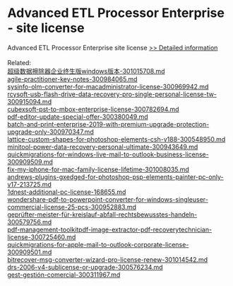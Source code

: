 # Advanced ETL Processor Enterprise - site license
Advanced ETL Processor Enterprise site license
[>> Detailed information](https://secure.shareit.com/shareit/product.html?productid=300294207&affiliateid=200057808)<br/><br/>Related:
<br />[超级数据擦除器企业终生版windows版本-301015708.md](https://github.com/downloadplanet/downloadplanet/blob/main/超级数据擦除器企业终生版windows版本-301015708.md)<br />[agile-practitioner-key-notes-300984065.md](https://github.com/downloadplanet/downloadplanet/blob/main/agile-practitioner-key-notes-300984065.md)<br />[sysinfo-olm-converter-for-macadministrator-license-300969942.md](https://github.com/downloadplanet/downloadplanet/blob/main/sysinfo-olm-converter-for-macadministrator-license-300969942.md)<br />[rcysoft-usb-flash-drive-data-recovery-pro-single-personal-license-tw-300915094.md](https://github.com/downloadplanet/downloadplanet/blob/main/rcysoft-usb-flash-drive-data-recovery-pro-single-personal-license-tw-300915094.md)<br />[cubexsoft-pst-to-mbox-enterprise-license-300782694.md](https://github.com/downloadplanet/downloadplanet/blob/main/cubexsoft-pst-to-mbox-enterprise-license-300782694.md)<br />[pdf-editor-update-special-offer-300380049.md](https://github.com/downloadplanet/downloadplanet/blob/main/pdf-editor-update-special-offer-300380049.md)<br />[batch-and-print-enterprise-2019-with-premium-upgrade-protection-upgrade-only-300970347.md](https://github.com/downloadplanet/downloadplanet/blob/main/batch-and-print-enterprise-2019-with-premium-upgrade-protection-upgrade-only-300970347.md)<br />[lattice-custom-shapes-for-photoshop-elements-csh-v188-300548950.md](https://github.com/downloadplanet/downloadplanet/blob/main/lattice-custom-shapes-for-photoshop-elements-csh-v188-300548950.md)<br />[minitool-power-data-recovery-personal-ultimate-300943649.md](https://github.com/downloadplanet/downloadplanet/blob/main/minitool-power-data-recovery-personal-ultimate-300943649.md)<br />[quickmigrations-for-windows-live-mail-to-outlook-business-license-300909509.md](https://github.com/downloadplanet/downloadplanet/blob/main/quickmigrations-for-windows-live-mail-to-outlook-business-license-300909509.md)<br />[fix-my-iphone-for-mac-family-license-lifetime-301008035.md](https://github.com/downloadplanet/downloadplanet/blob/main/fix-my-iphone-for-mac-family-license-lifetime-301008035.md)<br />[andrews-plugins-gxedged-for-photoshop-psp-elements-painter-pc-only-v17-213725.md](https://github.com/downloadplanet/downloadplanet/blob/main/andrews-plugins-gxedged-for-photoshop-psp-elements-painter-pc-only-v17-213725.md)<br />[1dnest-additional-pc-license-168655.md](https://github.com/downloadplanet/downloadplanet/blob/main/1dnest-additional-pc-license-168655.md)<br />[wondershare-pdf-to-powerpoint-converter-for-windows-singleuser-commercial-license-25-pcs-300952883.md](https://github.com/downloadplanet/downloadplanet/blob/main/wondershare-pdf-to-powerpoint-converter-for-windows-singleuser-commercial-license-25-pcs-300952883.md)<br />[geprüfter-meister-für-kreislauf-abfall-rechtsbewusstes-handeln-300579756.md](https://github.com/downloadplanet/downloadplanet/blob/main/geprüfter-meister-für-kreislauf-abfall-rechtsbewusstes-handeln-300579756.md)<br />[pdf-management-toolkitpdf-image-extractor-pdf-recoverytechnician-license-300725460.md](https://github.com/downloadplanet/downloadplanet/blob/main/pdf-management-toolkitpdf-image-extractor-pdf-recoverytechnician-license-300725460.md)<br />[quickmigrations-for-apple-mail-to-outlook-corporate-license-300909501.md](https://github.com/downloadplanet/downloadplanet/blob/main/quickmigrations-for-apple-mail-to-outlook-corporate-license-300909501.md)<br />[bitrecover-msg-converter-wizard-pro-license-renew-301014542.md](https://github.com/downloadplanet/downloadplanet/blob/main/bitrecover-msg-converter-wizard-pro-license-renew-301014542.md)<br />[drs-2006-v4-sublicense-or-upgrade-300576234.md](https://github.com/downloadplanet/downloadplanet/blob/main/drs-2006-v4-sublicense-or-upgrade-300576234.md)<br />[gest-gestión-comercial-300311967.md](https://github.com/downloadplanet/downloadplanet/blob/main/gest-gestión-comercial-300311967.md)